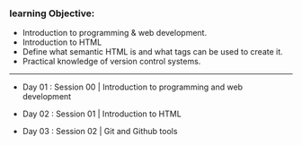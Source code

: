 
### learning Objective:
- Introduction to programming & web development.
- Introduction to HTML
- Define what semantic HTML is and what tags can be used to create it.
- Practical knowledge of version control systems.


______________________________________________________________________________________

- Day 01 : Session 00 | Introduction to programming and web development

- Day 02 : Session 01 | Introduction to HTML

- Day 03 : Session 02 | Git and Github tools

